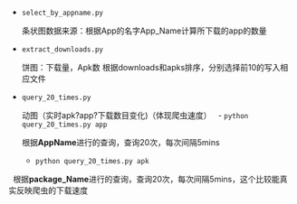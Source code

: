  - `select_by_appname.py` 
 
   条状图数据来源：根据App的名字App_Name计算所下载的app的数量
 
 - `extract_downloads.py`  
 
   饼图：下载量，Apk数
   根据downloads和apks排序，分别选择前10的写入相应文件

- `query_20_times.py`
 
  动图（实时apk?app?下载数目变化)（体现爬虫速度）
   - `python query_20_times.py app`
   
   根据**AppName**进行的查询，查询20次，每次间隔5mins
   
   - `python query_20_times.py apk`
   
   根据**package_Name**进行的查询，查询20次，每次间隔5mins，这个比较能真实反映爬虫的下载速度
   
 
